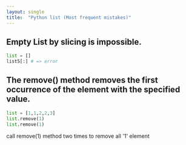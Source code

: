 ```yaml
---
layout: single
title:  "Python list (Most frequent mistakes)"
---
```


## Empty List by slicing is impossible.
```python
list = []
list5[:] # => error
```

## The remove() method removes the first occurrence of the element with the specified value.
```python
list = [1,1,2,2,3]
list.remove(1)
list.remove(1)
```
call remove(1) method two times to remove all '1' element
